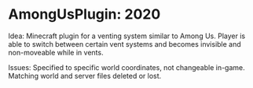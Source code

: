# AmongUsPlugin: 2020

Idea:
Minecraft plugin for a venting system similar to Among Us. 
Player is able to switch between certain vent systems and becomes invisible and non-moveable while in vents.

Issues:
Specified to specific world coordinates, not changeable in-game.
Matching world and server files deleted or lost.
